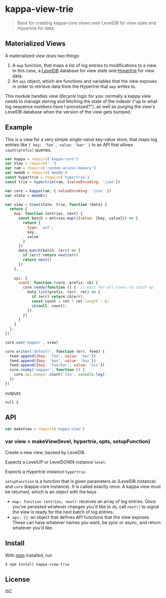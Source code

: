 # kappa-view-trie

> Base for creating kappa-core views over LevelDB for view state and Hypertrie for data.

## Materialized Views

A materialized view does two things:

1. A `map` function, that maps a list of log entries to modifications to a
   view. In this case, a [LevelDB](https://github.com/level/level) database
   for view state and [Hypertrie](https://github.com/hypercore-protocol/hypertrie) 
   for view data.
2. An `api` object, which are functions and variables that the view exposes in
   order to retrieve data from the Hypertrie that `map` writes to.

This module handles *view lifecycle* logic for you: normally a kappa view needs
to manage storing and fetching the state of the indexer ("up to what log
sequence numbers have I processed?"), as well as purging the view's LevelDB
database when the version of the view gets bumped.

## Example

This is a view for a very simple single-value key-value store, that maps log
entries like `{ key: 'foo', value: 'bar' }` to an API that allows `count(prefix)`
queries.


```js
var kappa = require('kappa-core')
var View = require('.')
var ram = require('random-access-memory')
var memdb = require('memdb')
const hypertrie = require('hypertrie')
const trie = hypertrie(ram, {valueEncoding: 'json'})

var core = kappa(ram, { valueEncoding: 'json' })
var state = memdb()

var view = View(state, trie, function (data) {
  return {
    map: function (entries, next) {
      const batch = entries.map(({value: {key, value}}) => {
        return { 
          type: 'put',
          key,
          value
        }
      })
      data.batch(batch, (err) => {
        if (err) return next(err)
        return next()
      })
    },
    
    api: {
      count: function (core, prefix, cb) {
        core.ready(function () {  // wait for all views to catch up
          data.list(prefix, (err, ret) => {
            if (err) return cb(err);
            const count = ret ? ret.length : 0;
            cb(null, count);
          })
        })
      }
    }
  };
})

core.use('mapper', view)

core.writer('default', function (err, feed) {
  feed.append({key: 'foo', value: 'bar'})
  feed.append({key: 'bax', value: 'baz'})
  feed.append({key: 'foo/bar', value: 'nix'})
  core.ready('mapper', function () {
    core.api.mapper.count('foo', console.log)
  })
})
```

outputs

```
null 2
```

## API

```js
var makeView = require('kappa-view')
```

### var view = makeView(level, hypertrie, opts, setupFunction)

Create a new view, backed by LevelDB.

Expects a LevelUP or LevelDOWN instance `level`.

Expects a Hypertrie instance `hypertrie`.

`setupFunction` is a function that is given parameters `db` (LevelDB instance)
and `core` (kappa-core instance). It is called exactly once. A kappa view must
be returned, which is an object with the keys

- `map: function (entries, next)`: receives an array of log entries. Once
  you've persisted whatever changes you'd like to `db`, call `next()` to signal
  the view is ready for the next batch of log entries.
- `api: {}`: an object that defines API functions that the view exposes. These
  can have whatever names you want, be sync or async, and return whatever you'd
  like.

## Install

With [npm](https://npmjs.org/) installed, run

```
$ npm install kappa-view-trie
```

## License

ISC

